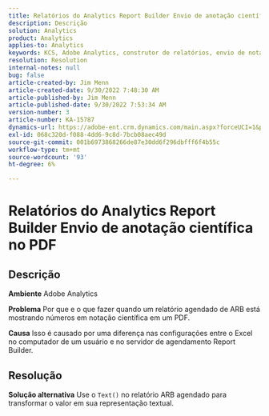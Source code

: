```yaml
---
title: Relatórios do Analytics Report Builder Envio de anotação científica no PDF
description: Descrição
solution: Analytics
product: Analytics
applies-to: Analytics
keywords: KCS, Adobe Analytics, construtor de relatórios, envio de notação científica, PDF, solução de problemas
resolution: Resolution
internal-notes: null
bug: false
article-created-by: Jim Menn
article-created-date: 9/30/2022 7:48:30 AM
article-published-by: Jim Menn
article-published-date: 9/30/2022 7:53:34 AM
version-number: 3
article-number: KA-15787
dynamics-url: https://adobe-ent.crm.dynamics.com/main.aspx?forceUCI=1&pagetype=entityrecord&etn=knowledgearticle&id=04646b45-9440-ed11-9db1-0022480866ad
exl-id: 068c320d-f088-4dd6-9c8d-7bcb08aec49d
source-git-commit: 001b6973868266de87e30dd6f296dbfff6f4b55c
workflow-type: tm+mt
source-wordcount: '93'
ht-degree: 6%

---
```


# Relatórios do Analytics Report Builder Envio de anotação científica no PDF

## Descrição


<b>Ambiente</b>
Adobe Analytics

<b>Problema</b>
Por que e o que fazer quando um relatório agendado de ARB está mostrando números em notação científica em um PDF.

<b>Causa</b>
Isso é causado por uma diferença nas configurações entre o Excel no computador de um usuário e no servidor de agendamento Report Builder.


## Resolução


<b>Solução alternativa</b>
Use o `Text()` no relatório ARB agendado para transformar o valor em sua representação textual.
